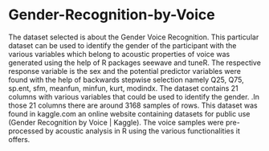 # Gender-Recognition-by-Voice

The dataset selected is about the Gender Voice Recognition. This particular dataset can be used to identify the gender of the participant with the various variables which belong to acoustic properties of voice was generated using the help of R packages seewave and tuneR. The respective response variable is the sex and the potential predictor variables were found with the help of backwards stepwise selection namely Q25, Q75, sp.ent, sfm, meanfun, minfun, kurt, modindx. The dataset contains 21 columns with various variables that could be used to identify the gender. .In those 21 columns there are around 3168 samples of rows. This dataset was found in kaggle.com an online website containing datasets for public use (Gender Recognition by Voice | Kaggle). The voice samples were pre-processed by acoustic analysis in R using the various functionalities it offers. 
